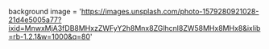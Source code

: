 background image = 'https://images.unsplash.com/photo-1579280921028-21d4e5005a77?ixid=MnwxMjA3fDB8MHxzZWFyY2h8Mnx8ZGlhcnl8ZW58MHx8MHx8&ixlib=rb-1.2.1&w=1000&q=80'